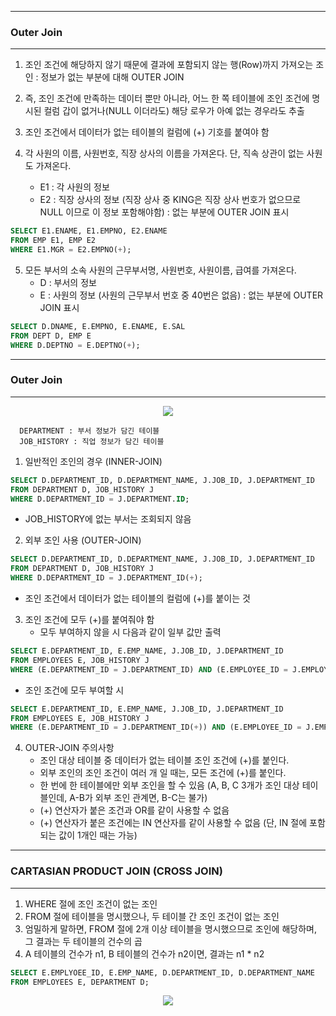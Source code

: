 -----
### Outer Join
-----
1. 조인 조건에 해당하지 않기 때문에 결과에 포함되지 않는 행(Row)까지 가져오는 조인 : 정보가 없는 부분에 대해 OUTER JOIN
2. 즉, 조인 조건에 만족하는 데이터 뿐만 아니라, 어느 한 쪽 테이블에 조인 조건에 명시된 컬럼 갑이 없거나(NULL 이더라도) 해당 로우가 아예 없는 경우라도 추출
3. 조인 조건에서 데이터가 없는 테이블의 컬럼에 (+) 기호를 붙여야 함

4. 각 사원의 이름, 사원번호, 직장 상사의 이름을 가져온다. 단, 직속 상관이 없는 사원도 가져온다.
   - E1 : 각 사원의 정보
   - E2 : 직장 상사의 정보 (직장 상사 중 KING은 직장 상사 번호가 없으므로 NULL 이므로 이 정보 포함해야함) : 없는 부분에 OUTER JOIN 표시
```sql
SELECT E1.ENAME, E1.EMPNO, E2.ENAME
FROM EMP E1, EMP E2
WHERE E1.MGR = E2.EMPNO(+);
```

5. 모든 부서의 소속 사원의 근무부서명, 사원번호, 사원이름, 급여를 가져온다.
   - D : 부서의 정보
   - E : 사원의 정보 (사원의 근무부서 번호 중 40번은 없음) : 없는 부분에 OUTER JOIN 표시
```sql
SELECT D.DNAME, E.EMPNO, E.ENAME, E.SAL
FROM DEPT D, EMP E
WHERE D.DEPTNO = E.DEPTNO(+);
```

-----
### Outer Join
-----
<div align = "center">
<img src = "https://github.com/sooyounghan/DataBase/assets/34672301/f7de2f0e-c542-49fe-8110-a8a6e63ff221">
</div>

      DEPARTMENT : 부서 정보가 담긴 테이블
      JOB_HISTORY : 직업 정보가 담긴 테이블
      
1. 일반적인 조인의 경우 (INNER-JOIN)
```sql
SELECT D.DEPARTMENT_ID, D.DEPARTMENT_NAME, J.JOB_ID, J.DEPARTMENT_ID
FROM DEPARTMENT D, JOB_HISTORY J
WHERE D.DEPARTMENT_ID = J.DEPARTMENT.ID;
```
<div align = "center>
<img src="https://github.com/sooyounghan/DataBase/assets/34672301/575c3a09-2666-4b7d-bb66-0567bb521863">
</div>

   - JOB_HISTORY에 없는 부서는 조회되지 않음

2. 외부 조인 사용 (OUTER-JOIN)
```sql
SELECT D.DEPARTMENT_ID, D.DEPARTMENT_NAME, J.JOB_ID, J.DEPARTMENT_ID
FROM DEPARTMENT D, JOB_HISTORY J
WHERE D.DEPARTMENT_ID = J.DEPARTMENT_ID(+);
```
<div align = "center>
<img src="https://github.com/sooyounghan/DataBase/assets/34672301/cc4d5ca0-f274-4da8-a9cd-4aa0b1873a4c">
</div>

   - 조인 조건에서 데이터가 없는 테이블의 컬럼에 (+)를 붙이는 것

3. 조인 조건에 모두 (+)를 붙여줘야 함
   - 모두 부여하지 않을 시 다음과 같이 일부 값만 출력
```sql
SELECT E.DEPARTMENT_ID, E.EMP_NAME, J.JOB_ID, J.DEPARTMENT_ID
FROM EMPLOYEES E, JOB_HISTORY J
WHERE (E.DEPARTMENT_ID = J.DEPARTMENT_ID) AND (E.EMPLOYEE_ID = J.EMPLOY_ID(+));
```
<div align = "center>
<img src="https://github.com/sooyounghan/DataBase/assets/34672301/7b232297-313c-4430-bdb3-4d1d2e5a8c1e">
</div>

   - 조인 조건에 모두 부여할 시
```sql
SELECT E.DEPARTMENT_ID, E.EMP_NAME, J.JOB_ID, J.DEPARTMENT_ID
FROM EMPLOYEES E, JOB_HISTORY J
WHERE (E.DEPARTMENT_ID = J.DEPARTMENT_ID(+)) AND (E.EMPLOYEE_ID = J.EMPLOY_ID(+));
```
<div align = "center>
<img src="https://github.com/sooyounghan/DataBase/assets/34672301/a7e596e7-7ef6-4357-a046-13d1e4f825c4">
</div>

4. OUTER-JOIN 주의사항
   - 조인 대상 테이블 중 데이터가 없는 테이블 조인 조건에 (+)를 붙인다.
   - 외부 조인의 조인 조건이 여러 개 일 때는, 모든 조건에 (+)를 붙인다.
   - 한 번에 한 테이블에만 외부 조인을 할 수 있음 (A, B, C 3개가 조인 대상 테이블인데, A-B가 외부 조인 관계면, B-C는 불가)
   - (+) 연산자가 붙은 조건과 OR를 같이 사용할 수 없음
   - (+) 연산자가 붙은 조건에는 IN 연산자를 같이 사용할 수 없음 (단, IN 절에 포함되는 값이 1개인 때는 가능)
  
-----
### CARTASIAN PRODUCT JOIN (CROSS JOIN)
-----
<div align = "center>
<img src="https://github.com/sooyounghan/DataBase/assets/34672301/1114d0e7-c80f-4ae4-94b9-37ce3b1a1aea">
</div>

1. WHERE 절에 조인 조건이 없는 조인
2. FROM 절에 테이블을 명시했으나, 두 테이블 간 조인 조건이 없는 조인
3. 엄밀하게 말하면, FROM 절에 2개 이상 테이블을 명시했으므로 조인에 해당하며, 그 결과는 두 테이블의 건수의 곱
4. A 테이블의 건수가 n1, B 테이블의 건수가 n2이면, 결과는 n1 * n2
```sql
SELECT E.EMPLYOEE_ID, E.EMP_NAME, D.DEPARTMENT_ID, D.DEPARTMENT_NAME
FROM EMPLOYEES E, DEPARTMENT D;
```

<div align = "center">
<img src="https://github.com/sooyounghan/DataBase/assets/34672301/f4069edb-140d-4935-9158-fd1f59ad5651">
</div>
